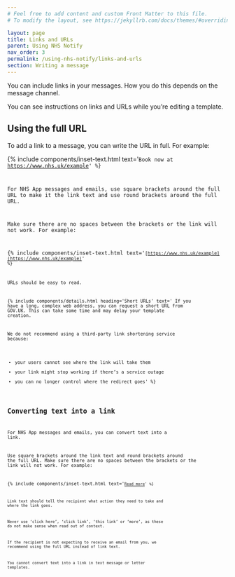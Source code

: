 ```yaml
---
# Feel free to add content and custom Front Matter to this file.
# To modify the layout, see https://jekyllrb.com/docs/themes/#overriding-theme-defaults

layout: page
title: Links and URLs
parent: Using NHS Notify
nav_order: 3
permalink: /using-nhs-notify/links-and-urls
section: Writing a message
---
```


You can include links in your messages. How you do this depends on the message channel.

You can see instructions on links and URLs while you’re editing a template.

## Using the full URL

To add a link to a message, you can write the URL in full. For example:

{% include components/inset-text.html
    text='<code>Book now at https://www.nhs.uk/example'
%}

For NHS App messages and emails, use square brackets around the full URL to make it the link text and use round brackets around the full URL.

Make sure there are no spaces between the brackets or the link will not work. For example:

{% include components/inset-text.html
    text='<code>[https://www.nhs.uk/example](https://www.nhs.uk/example)'
%}

URLs should be easy to read.

{% include components/details.html
    heading='Short URLs'
    text='
If you have a long, complex web address, you can request a short URL from GOV.UK. This can take some time and may delay your template creation.

We do not recommend using a third-party link shortening service because:

- your users cannot see where the link will take them
- your link might stop working if there’s a service outage
- you can no longer control where the redirect goes'
%}

## Converting text into a link

For NHS App messages and emails, you can convert text into a link.

Use square brackets around the link text and round brackets around the full URL. Make sure there are no spaces between the brackets or the link will not work. For example:

{% include components/inset-text.html
    text='<code>[Read more](https://www.nhs.uk/example)'
%}

Link text should tell the recipient what action they need to take and where the link goes.

Never use ‘click here’, ‘click link’, ‘this link’ or ‘more’, as these do not make sense when read out of context.

If the recipient is not expecting to receive an email from you, we recommend using the full URL instead of link text.

You cannot convert text into a link in text message or letter templates.
